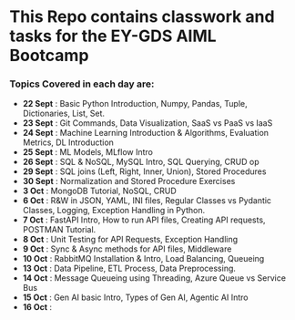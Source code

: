 # This Repo contains classwork and tasks for the EY-GDS AIML Bootcamp
### Topics Covered in each day are:
- **22 Sept**  : Basic Python Introduction, Numpy, Pandas, Tuple, Dictionaries, List, Set.
- **23 Sept**  : Git Commands, Data Visualization, SaaS vs PaaS vs IaaS
- **24 Sept**  : Machine Learning Introduction & Algorithms, Evaluation Metrics, DL Introduction 
- **25 Sept**  : ML Models, MLflow Intro
- **26 Sept**  : SQL & NoSQL, MySQL Intro, SQL Querying, CRUD op
- **29 Sept**  : SQL joins (Left, Right, Inner, Union), Stored Procedures
- **30 Sept**  : Normalization and Stored Procedure Exercises
- **3 Oct**    : MongoDB Tutorial, NoSQL, CRUD
- **6 Oct**    : R&W in JSON, YAML, INI files, Regular Classes vs Pydantic Classes, Logging, Exception Handling in Python.
- **7 Oct**    : FastAPI Intro, How to run API files, Creating API requests, POSTMAN Tutorial.
- **8 Oct**    : Unit Testing for API Requests, Exception Handling
- **9 Oct**    : Sync & Async methods for API files, Middleware
- **10 Oct**   : RabbitMQ Installation & Intro, Load Balancing, Queueing
- **13 Oct**   : Data Pipeline, ETL Process, Data Preprocessing.
- **14 Oct**   : Message Queueing using Threading, Azure Queue vs Service Bus
- **15 Oct**   : Gen AI basic Intro, Types of Gen AI, Agentic AI Intro
- **16 Oct**   : 